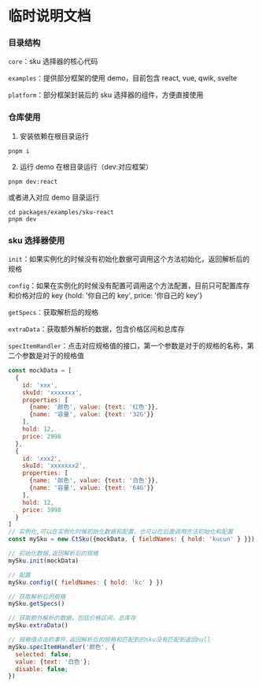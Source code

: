 # 临时说明文档

### 目录结构

`core`：sku 选择器的核心代码

`examples`：提供部分框架的使用 demo，目前包含 react, vue, qwik, svelte

`platform`：部分框架封装后的 sku 选择器的组件，方便直接使用

### 仓库使用

1. 安装依赖在根目录运行

```
pnpm i
```

2. 运行 demo 在根目录运行（dev:对应框架）

```
pnpm dev:react
```

或者进入对应 demo 目录运行

```
cd packages/examples/sku-react
pnpm dev
```

### sku 选择器使用

`init`：如果实例化的时候没有初始化数据可调用这个方法初始化，返回解析后的规格

`config`：如果在实例化的时候没有配置可调用这个方法配置，目前只可配置库存和价格对应的 key {hold: '你自己的 key', price: '你自己的 key'}

`getSpecs`：获取解析后的规格

`extraData`：获取额外解析的数据，包含价格区间和总库存

`specItemHandler`：点击对应规格值的接口，第一个参数是对于的规格的名称，第二个参数是对于的规格值

```javascript
const mockData = [
  {
    id: 'xxx',
    skuId: 'xxxxxxx',
    properties: [
      {name: '颜色', value: {text: '红色'}},
      {name: '容量', value: {text: '32G'}}
    ],
    hold: 12,
    price: 2998
  },
  {
    id: 'xxx2',
    skuId: 'xxxxxxx2',
    properties: [
      {name: '颜色', value: {text: '白色'}},
      {name: '容量', value: {text: '64G'}}
    ],
    hold: 12,
    price: 3998
  }
]
// 实例化,可以在实例化时候初始化数据和配置，也可以在后面调用方法初始化和配置
const mySku = new CtSku({mockData, { fieldNames: { hold: 'kucun' } }})

// 初始化数据,返回解析后的规格
mySku.init(mockData)

// 配置
mySku.config({ fieldNames: { hold: 'kc' } })

// 获取解析后的规格
mySku.getSpecs()

// 获取额外解析的数据，包括价格区间，总库存
mySku.extraData()

// 规格值点击的事件,返回解析后的规格和匹配到的sku没有匹配到返回null
mySku.specItemHandler('颜色', {
  selected: false;
  value: {text: '白色'};
  disable: false;
})
```
